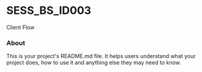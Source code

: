 SESS_BS_ID003
=============

Client Flow

### About

This is your project's README.md file. It helps users understand what your
project does, how to use it and anything else they may need to know.
